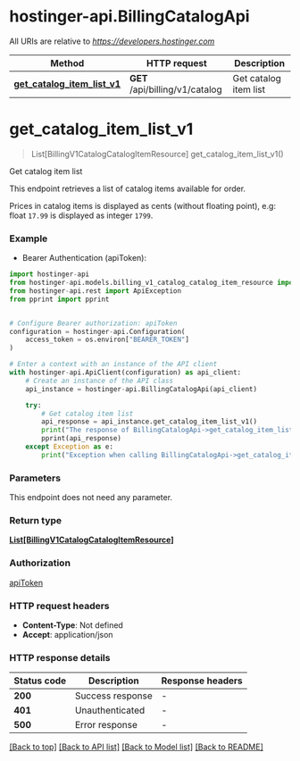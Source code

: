 # hostinger-api.BillingCatalogApi

All URIs are relative to *https://developers.hostinger.com*

Method | HTTP request | Description
------------- | ------------- | -------------
[**get_catalog_item_list_v1**](BillingCatalogApi.md#get_catalog_item_list_v1) | **GET** /api/billing/v1/catalog | Get catalog item list


# **get_catalog_item_list_v1**
> List[BillingV1CatalogCatalogItemResource] get_catalog_item_list_v1()

Get catalog item list

This endpoint retrieves a list of catalog items available for order. 

Prices in catalog items is displayed as cents (without floating point), e.g: float `17.99` is displayed as integer `1799`.

### Example

* Bearer Authentication (apiToken):

```python
import hostinger-api
from hostinger-api.models.billing_v1_catalog_catalog_item_resource import BillingV1CatalogCatalogItemResource
from hostinger-api.rest import ApiException
from pprint import pprint


# Configure Bearer authorization: apiToken
configuration = hostinger-api.Configuration(
    access_token = os.environ["BEARER_TOKEN"]
)

# Enter a context with an instance of the API client
with hostinger-api.ApiClient(configuration) as api_client:
    # Create an instance of the API class
    api_instance = hostinger-api.BillingCatalogApi(api_client)

    try:
        # Get catalog item list
        api_response = api_instance.get_catalog_item_list_v1()
        print("The response of BillingCatalogApi->get_catalog_item_list_v1:\n")
        pprint(api_response)
    except Exception as e:
        print("Exception when calling BillingCatalogApi->get_catalog_item_list_v1: %s\n" % e)
```



### Parameters

This endpoint does not need any parameter.

### Return type

[**List[BillingV1CatalogCatalogItemResource]**](BillingV1CatalogCatalogItemResource.md)

### Authorization

[apiToken](../README.md#apiToken)

### HTTP request headers

 - **Content-Type**: Not defined
 - **Accept**: application/json

### HTTP response details

| Status code | Description | Response headers |
|-------------|-------------|------------------|
**200** | Success response |  -  |
**401** | Unauthenticated |  -  |
**500** | Error response |  -  |

[[Back to top]](#) [[Back to API list]](../README.md#documentation-for-api-endpoints) [[Back to Model list]](../README.md#documentation-for-models) [[Back to README]](../README.md)

